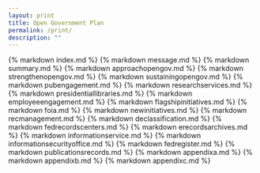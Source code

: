 ```yaml
---
layout: print
title: Open Government Plan
permalink: /print/
description: ""
---
```




{% markdown index.md %}
{% markdown message.md %}
{% markdown summary.md %}
{% markdown approachopengov.md %}
{% markdown strengthenopengov.md %}
{% markdown sustainingopengov.md %}
{% markdown pubengagement.md %}
{% markdown researchservices.md %}
{% markdown presidentiallibraries.md %}
{% markdown employeeengagement.md %}
{% markdown flagshipinitiatives.md %}
{% markdown foia.md %}
{% markdown newinitiatives.md %}
{% markdown recmanagement.md %}
{% markdown declassification.md %}
{% markdown fedrecordscenters.md %}
{% markdown erecordsarchives.md %}
{% markdown informationservice.md %}
{% markdown informationsecurityoffice.md %}
{% markdown fedregister.md %}
{% markdown publicationsrecords.md %}
{% markdown appendixa.md %}
{% markdown appendixb.md %}
{% markdown appendixc.md %}




